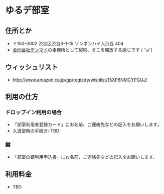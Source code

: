 # ゆるデ部室

## 住所とか

- 〒150-0002 渋谷区渋谷3-1-15 ゾンネンハイム渋谷 404
 - [合同会社テンマド](http://10mado.jp)の事務所として契約、そこを開放する感じです ( ˘ω˘)

## ウィッシュリスト

- http://www.amazon.co.jp/gp/registry/wishlist/15XP6NMCYPGUJ/

## 利用の仕方

### ドロップイン利用の場合

- 「部室利用者登録カード」にお名前、ご連絡先などの記入をお願いします。
- 入退室時の手続き: TBD

### 鍵

- 「部室の鍵利用申込書」にお名前、ご連絡先などの記入をお願いします。

## 利用料金

- TBD
